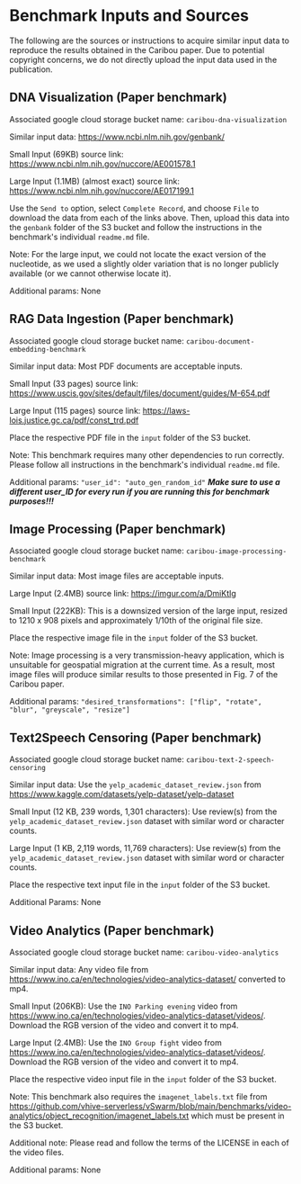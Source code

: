 # Benchmark Inputs and Sources
The following are the sources or instructions to acquire similar input data to reproduce the results obtained in the Caribou paper. 
Due to potential copyright concerns, we do not directly upload the input data used in the publication.

## DNA Visualization (Paper benchmark)
Associated google cloud storage bucket name: `caribou-dna-visualization`

Similar input data: <https://www.ncbi.nlm.nih.gov/genbank/>

Small Input (69KB) source link: <https://www.ncbi.nlm.nih.gov/nuccore/AE001578.1>

Large Input (1.1MB) (almost exact) source link: <https://www.ncbi.nlm.nih.gov/nuccore/AE017199.1>

Use the `Send to` option, select `Complete Record`, and choose `File` to download the data from each of the links above. 
Then, upload this data into the `genbank` folder of the S3 bucket and follow the instructions in the benchmark's individual `readme.md` file.

Note: For the large input, we could not locate the exact version of the nucleotide, as we used a slightly older variation that is no longer publicly available (or we cannot otherwise locate it).

Additional params: None

## RAG Data Ingestion (Paper benchmark)
Associated google cloud storage bucket name: `caribou-document-embedding-benchmark`

Similar input data: Most PDF documents are acceptable inputs.

Small Input (33 pages) source link: <https://www.uscis.gov/sites/default/files/document/guides/M-654.pdf>

Large Input (115 pages) source link: <https://laws-lois.justice.gc.ca/pdf/const_trd.pdf>

Place the respective PDF file in the `input` folder of the S3 bucket.

Note: This benchmark requires many other dependencies to run correctly. Please follow all instructions in the benchmark's individual `readme.md` file.

Additional params: `"user_id": "auto_gen_random_id"` ***Make sure to use a different user_ID for every run if you are running this for benchmark purposes!!!***

## Image Processing (Paper benchmark)
Associated google cloud storage bucket name: `caribou-image-processing-benchmark`

Similar input data: Most image files are acceptable inputs.

Large Input (2.4MB) source link: <https://imgur.com/a/DmiKtIg>

Small Input (222KB): This is a downsized version of the large input, resized to 1210 x 908 pixels and approximately 1/10th of the original file size.

Place the respective image file in the `input` folder of the S3 bucket.

Note: Image processing is a very transmission-heavy application, which is unsuitable for geospatial migration at the current time. 
As a result, most image files will produce similar results to those presented in Fig. 7 of the Caribou paper.

Additional params: `"desired_transformations": ["flip", "rotate", "blur", "greyscale", "resize"]`

## Text2Speech Censoring (Paper benchmark)
Associated google cloud storage bucket name: `caribou-text-2-speech-censoring`

Similar input data: Use the `yelp_academic_dataset_review.json` from <https://www.kaggle.com/datasets/yelp-dataset/yelp-dataset>

Small Input (12 KB, 239 words, 1,301 characters): Use review(s) from the `yelp_academic_dataset_review.json` dataset with similar word or character counts.

Large Input (1 KB, 2,119 words, 11,769 characters): Use review(s) from the `yelp_academic_dataset_review.json` dataset with similar word or character counts.

Place the respective text input file in the `input` folder of the S3 bucket.

Additional Params: None

## Video Analytics (Paper benchmark)
Associated google cloud storage bucket name: `caribou-video-analytics`

Similar input data: Any video file from <https://www.ino.ca/en/technologies/video-analytics-dataset/> converted to mp4.

Small Input (206KB): Use the `INO Parking evening` video from <https://www.ino.ca/en/technologies/video-analytics-dataset/videos/>. Download the RGB version of the video and convert it to mp4.

Large Input (2.4MB): Use the `INO Group fight` video from <https://www.ino.ca/en/technologies/video-analytics-dataset/videos/>. Download the RGB version of the video and convert it to mp4.

Place the respective video input file in the `input` folder of the S3 bucket.

Note: This benchmark also requires the `imagenet_labels.txt` file from <https://github.com/vhive-serverless/vSwarm/blob/main/benchmarks/video-analytics/object_recognition/imagenet_labels.txt> which must be present in the S3 bucket.

Additional note: Please read and follow the terms of the LICENSE in each of the video files.

Additional params: None